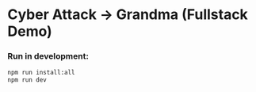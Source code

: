 # Cyber Attack → Grandma (Fullstack Demo)

### Run in development:
```bash
npm run install:all
npm run dev
